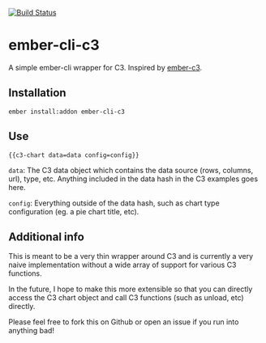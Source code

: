 [![Build Status](https://travis-ci.org/green-arrow/ember-cli-c3.svg?branch=master)](https://travis-ci.org/green-arrow/ember-cli-c3)

# ember-cli-c3

A simple ember-cli wrapper for C3. Inspired by [ember-c3](https://github.com/Glavin001/ember-c3).

## Installation

`ember install:addon ember-cli-c3`

## Use

`{{c3-chart data=data config=config}}`

`data`: The C3 data object which contains the data source (rows, columns, url), type, etc. Anything included in the
data hash in the C3 examples goes here.

`config`: Everything outside of the data hash, such as chart type configuration (eg. a pie chart title, etc).

## Additional info

This is meant to be a very thin wrapper around C3 and is currently a very naive implementation without a wide array
of support for various C3 functions. 

In the future, I hope to make this more extensible so that you can directly
access the C3 chart object and call C3 functions (such as unload, etc) directly.

Please feel free to fork this on Github or open an issue if you run into anything bad!

